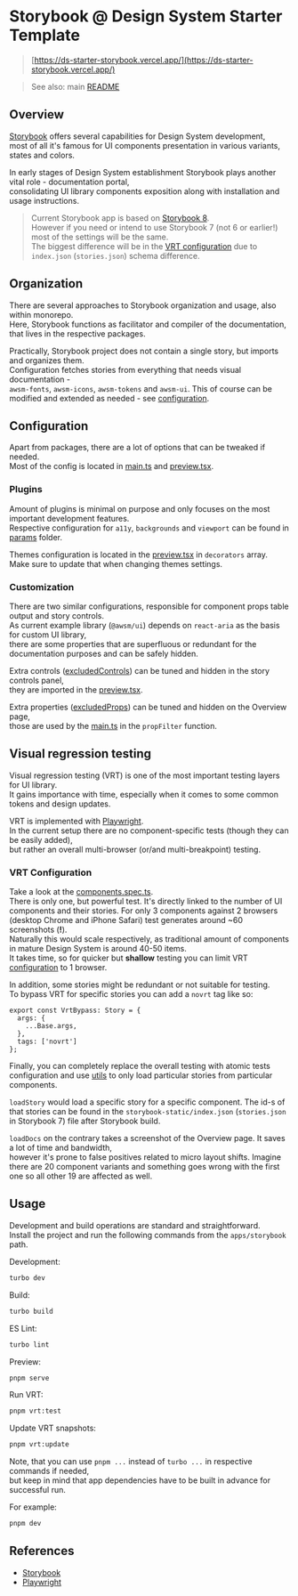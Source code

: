 # Storybook @ Design System Starter Template

> [https://ds-starter-storybook.vercel.app/](https://ds-starter-storybook.vercel.app/)

> See also: main [README](../../README.md)


## Overview

[Storybook](https://storybook.js.org/) offers several capabilities for Design System development,  
most of all it's famous for UI components presentation in various variants, states and colors.

In early stages of Design System establishment Storybook plays another vital role - documentation portal,  
consolidating UI library components exposition along with installation and usage instructions.

> Current Storybook app is based on [Storybook 8](https://storybook.js.org/blog/storybook-8/).  
> However if you need or intend to use Storybook 7 (not 6 or earlier!) most of the settings will be the same.  
> The biggest difference will be in the [VRT configuration](#visual-regression-testing) due to `index.json` (`stories.json`) schema difference.


## Organization

There are several approaches to Storybook organization and usage, also within monorepo.  
Here, Storybook functions as facilitator and compiler of the documentation, that lives in the respective packages.

Practically, Storybook project does not contain a single story, but imports and organizes them.  
Configuration fetches stories from everything that needs visual documentation -  
`awsm-fonts`, `awsm-icons`, `awsm-tokens` and `awsm-ui`.
This of course can be modified and extended as needed - see [configuration](./.storybook/main.ts).  


## Configuration

Apart from packages, there are a lot of options that can be tweaked if needed.  
Most of the config is located in [main.ts](./.storybook/main.ts) and [preview.tsx](./.storybook/preview.tsx).  

### Plugins 

Amount of plugins is minimal on purpose and only focuses on the most important development features.  
Respective configuration for `a11y`, `backgrounds` and `viewport` can be found in [params](./.storybook/params) folder.

Themes configuration is located in the [preview.tsx](./.storybook/preview.tsx) in `decorators` array.  
Make sure to update that when changing themes settings.

### Customization

There are two similar configurations, responsible for component props table output and story controls.  
As current example library (`@awsm/ui`) depends on `react-aria` as the basis for custom UI library,  
there are some properties that are superfluous or redundant for the documentation purposes and can be safely hidden.

Extra controls ([excludedControls](./.storybook/config/excludedControls.ts)) can be tuned and hidden in the story controls panel,  
they are imported in the [preview.tsx](./.storybook/preview.tsx).

Extra properties ([excludedProps](./.storybook/config//excludedProps.ts)) can be tuned and hidden on the Overview page,  
those are used by the [main.ts](./.storybook/main.ts) in the `propFilter` function.


## Visual regression testing

Visual regression testing (VRT) is one of the most important testing layers for UI library.  
It gains importance with time, especially when it comes to some common tokens and design updates.

VRT is implemented with [Playwright](https://playwright.dev/).  
In the current setup there are no component-specific tests (though they can be easily added),  
but rather an overall multi-browser (or/and multi-breakpoint) testing.

### VRT Configuration

Take a look at the [components.spec.ts](./tests/components.spec.ts).  
There is only one, but powerful test. It's directly linked to the number of UI components and their stories.
For only 3 components against 2 browsers (desktop Chrome and iPhone Safari) test generates around ~60 screenshots (**!**).  
Naturally this would scale respectively, as traditional amount of components in mature Design System is around 40-50 items.  
It takes time, so for quicker but **shallow** testing you can limit VRT [configuration](./playwright.config.ts) to 1 browser.  

In addition, some stories might be redundant or not suitable for testing.  
To bypass VRT for specific stories you can add a `novrt` tag like so:

```tsx
export const VrtBypass: Story = {
  args: {
    ...Base.args,
  },
  tags: ['novrt']
};
```

Finally, you can completely replace the overall testing with atomic tests configuration and use [utils](./utils/) to only load particular stories from particular components.

`loadStory` would load a specific story for a specific component. The id-s of that stories can be found in the `storybook-static/index.json` (`stories.json` in Storybook 7) file after Storybook build.

`loadDocs` on the contrary takes a screenshot of the Overview page. It saves a lot of time and bandwidth,  
however it's prone to false positives related to micro layout shifts. Imagine there are 20 component variants and something goes wrong with the first one so all other 19 are affected as well.


## Usage

Development and build operations are standard and straightforward.  
Install the project and run the following commands from the `apps/storybook` path.

Development:
```sh
turbo dev
```

Build:
```sh
turbo build
```

ES Lint:
```sh
turbo lint
```

Preview:
```sh
pnpm serve
```

Run VRT:
```sh
pnpm vrt:test
```

Update VRT snapshots:
```sh
pnpm vrt:update
```

Note, that you can use `pnpm ...` instead of `turbo ...` in respective commands if needed,  
but keep in mind that app dependencies have to be built in advance for successful run.

For example:
```sh
pnpm dev
```


## References

- [Storybook](https://storybook.js.org/)
- [Playwright](https://playwright.dev/)
